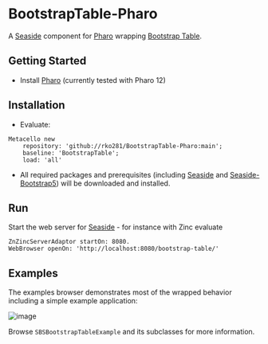 # BootstrapTable-Pharo
A [Seaside](https://github.com/seasidest/seaside) component for [Pharo](https://pharo.org/) wrapping [Bootstrap Table](https://bootstrap-table.com/).

## Getting Started
* Install [Pharo](https://pharo.org/) (currently tested with Pharo 12)

## Installation
* Evaluate:
```smalltalk
Metacello new
    repository: 'github://rko281/BootstrapTable-Pharo:main';
    baseline: 'BootstrapTable';
    load: 'all'
```
* All required packages and prerequisites (including [Seaside](https://github.com/seasidest/seaside) and [Seaside-Bootstrap5](https://github.com/astares/Seaside-Bootstrap5)) will be downloaded and installed.

## Run
Start the web server for [Seaside](http://www.seaside.st) - for instance with Zinc evaluate
```Smalltalk
ZnZincServerAdaptor startOn: 8080.
WebBrowser openOn: 'http://localhost:8080/bootstrap-table/'
```

## Examples
The examples browser demonstrates most of the wrapped behavior including a simple example application:

![image](https://github.com/user-attachments/assets/4889b4b4-02c1-401f-8e4f-4694437319fc)

Browse `SBSBootstrapTableExample` and its subclasses for more information.
